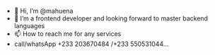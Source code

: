 - 👋 Hi, I’m @mahuena
- 👀 I’m a frontend developer and looking forward to master backend languages
- 📫 How to reach me for any services
- call/whatsApp  +233 203670484 /+233 550531044...

<!---
mahuena/mahuena is a ✨ special ✨ repository because its `README.md` (this file) appears on your GitHub profile.
You can click the Preview link to take a look at your changes.
--->
